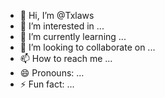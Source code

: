 - 👋 Hi, I’m @Txlaws
- 👀 I’m interested in ...
- 🌱 I’m currently learning ...
- 💞️ I’m looking to collaborate on ...
- 📫 How to reach me ...
- 😄 Pronouns: ...
- ⚡ Fun fact: ...

<!---
Txlaws/Txlaws is a ✨ special ✨ repository because its `README.md` (this file) appears on your GitHub profile.
You can click the Preview link to take a look at your changes.
--->
